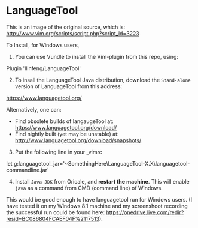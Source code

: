 LanguageTool
============

This is an image of the original source, which is: http://www.vim.org/scripts/script.php?script_id=3223

To Install, for Windows users, 

1. You can use Vundle to install the Vim-plugin from this repo, using: 

 Plugin 'llinfeng/LanguageTool'

  
2. To insall the LanguageTool Java distribution, download the `Stand-alone` version of LanguageTool from this address: 
  
  https://www.languagetool.org/

  Alternatively, one can: 
  
  * Find obsolete builds of langaugeTool at: https://www.languagetool.org/download/
  * Find nightly built (yet may be unstable) at: http://www.languagetool.org/download/snapshots/

3. Put the following line in your _vimrc

  let g:languagetool_jar='~SomethingHere\LanguageTool-X.X\languagetool-commandline.jar'

4. Install `Java JDK` from Oricale, and **restart the machine**. This will enable `java` as a command from CMD (command line) of Windows.

This would be good enough to have languagetool run for Windows users. (I have tested it on my Windows 8.1 machine and my screenshoot recording the successful run could be found here: https://onedrive.live.com/redir?resid=BC086804FCAEF04F%2117513).
